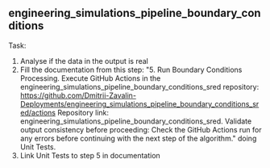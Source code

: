 ## engineering_simulations_pipeline_boundary_conditions

Task:
1. Analyse if the data in the output is real
2. Fill the documentation from this step: "5. Run Boundary Conditions Processing. Execute GitHub Actions in the engineering_simulations_pipeline_boundary_conditions_sred repository: https://github.com/Dmitrii-Zavalin-Deployments/engineering_simulations_pipeline_boundary_conditions_sred/actions
Repository link: engineering_simulations_pipeline_boundary_conditions_sred. Validate output consistency before proceeding: Check the GitHub Actions run for any errors before continuing with the next step of the algorithm." doing Unit Tests.
3. Link Unit Tests to step 5 in documentation
